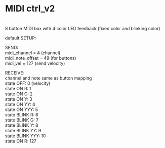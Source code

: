 # MIDI ctrl_v2
#

8 button MIDI box with 4 color LED feedback (fixed color and blinking color)

default SETUP:
 
 SEND:<br>
  midi_channel = 4         (channel)<br>
  midi_note_offset = 49    (for buttons)<br>
  midi_vel = 127           (send velocity)<br>
 
 RECEIVE:<br>
  channel and note same as button mapping<br>
   state      OFF:  0 (velocity)<br>
   state     ON R:  1<br>
   state     ON G:  2<br>
   state     ON Y:  3<br>
   state     ON YY: 4<br>
   state    ON YYY: 5<br>
   state BLINK   R: 6<br>
   state BLINK   G: 7<br>
   state BLINK   Y: 8<br>
   state BLINK  YY: 9<br>
   state BLINK YYY: 10<br>
   state     ON R:  127<br>
